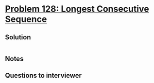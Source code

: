 # [Problem 128: Longest Consecutive Sequence](https://leetcode.com/problems/longest-consecutive-sequence/)

## Solution

```py


```

## Notes

## Questions to interviewer
